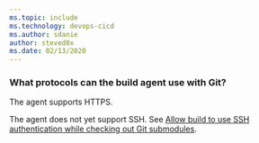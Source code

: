 ```yaml
---
ms.topic: include
ms.technology: devops-cicd
ms.author: sdanie
author: steved0x
ms.date: 02/13/2020
---
```


### What protocols can the build agent use with Git?

The agent supports HTTPS.

The agent does not yet support SSH. See [Allow build to use SSH authentication while checking out Git submodules](https://social.msdn.microsoft.com/Forums/en-US/cdaf0fda-259c-4efe-8381-50309b2973fd/visual-studio-team-service-build-repositories-with-sub-modules-using-ssh?forum=TFService).
